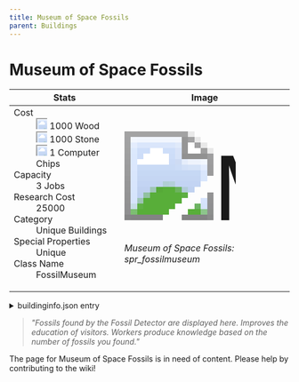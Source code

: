 ```yaml
---
title: Museum of Space Fossils
parent: Buildings
---
```

# Museum of Space Fossils

[//]: # (Pre-generated content)
<table><thead><tr><th>Stats</th><th>Image</th></tr></thead><tbody><tr><td><dl><dt>Cost</dt><dd><div class="resource-icon"><img style="object-position: -637px -751px;" src="https://tfe2-wiki.github.io/assets/sprites.png"></div> 1000 Wood<br><div class="resource-icon"><img style="object-position: -637px -737px;" src="https://tfe2-wiki.github.io/assets/sprites.png"></div> 1000 Stone<br><div class="resource-icon"><img style="object-position: -526px -523px;" src="https://tfe2-wiki.github.io/assets/sprites.png"></div> 1 Computer Chips</dd><dt>Capacity</dt><dd>3 Jobs</dd><dt>Research Cost</dt><dd>25000</dd><dt>Category</dt><dd>Unique Buildings</dd><dt>Special Properties</dt><dd>Unique</dd><dt>Class Name</dt><dd>FossilMuseum</dd></dl></td><td><style>.building-image {width: 200px;height: 200px;overflow: hidden;position: relative;}.building-image img {image-rendering: pixelated;object-fit: none;transform: scale(10);transform-origin: left top;position: absolute;left: 0;top: 0;}.resource-image {width: 200px;height: 200px;overflow: hidden;position: relative;}.resource-image img {image-rendering: pixelated;object-fit: none;transform: scale(20);transform-origin: left top;position: absolute;left: 0;top: 0;}.building-icon {width: 20px;height: 20px;overflow: hidden;position: relative;display: inline-block;}.building-icon img {image-rendering: pixelated;object-fit: none;transform: scale(1);transform-origin: left top;position: absolute;left: 0;top: 0;}.resource-icon {width: 20px;height: 20px;overflow: hidden;position: relative;display: inline-block;}.resource-icon img {image-rendering: pixelated;object-fit: none;transform: scale(2);transform-origin: left top;position: absolute;left: 0;top: 0;}</style><div class="building-image"><img style="object-position: -824px -825px;" src="https://tfe2-wiki.github.io/assets/sprites.png" alt="Museum of Space Fossils Back"><img style="object-position: -802px -825px;" src="https://tfe2-wiki.github.io/assets/sprites.png" alt="Museum of Space Fossils"></div><i>Museum of Space Fossils: spr_fossilmuseum</i></td></tr></tbody></table><details><summary>buildinginfo.json entry</summary>```json
	{
    "className": "FossilMuseum",
    "food": 0,
    "wood": 1000,
    "stone": 1000,
    "machineParts": 0,
    "refinedMetal": 0,
    "computerChips": 1,
    "knowledge": 25000,
    "category": "Unique Buildings",
    "unlockedByDefault": false,
    "specialInfo": [
        "Unique"
    ],
    "jobs": 3,
    "notUnlockedWithAll": true
}
	```</details><blockquote><i>"Fossils found by the Fossil Detector are displayed here. Improves the education of visitors. Workers produce knowledge based on the number of fossils you found."</i></blockquote>

The page for Museum of Space Fossils is in need of content. Please help by contributing to the wiki!
